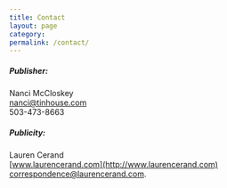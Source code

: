 ```yaml
---
title: Contact
layout: page
category:
permalink: /contact/
---
```



##### Publisher:
Nanci McCloskey  
<nanci@tinhouse.com>  
503-473-8663


##### Publicity:  
Lauren Cerand  
[www.laurencerand.com](http://www.laurencerand.com)  
<correspondence@laurencerand.com>.
